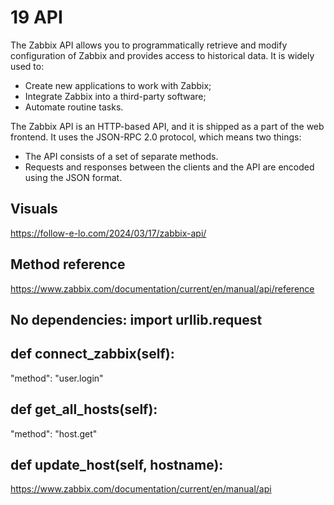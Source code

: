 # 19 API

The Zabbix API allows you to programmatically retrieve and modify configuration of Zabbix and provides access to historical data. It is widely used to:

* Create new applications to work with Zabbix;
* Integrate Zabbix into a third-party software;
* Automate routine tasks.

The Zabbix API is an HTTP-based API, and it is shipped as a part of the web frontend. It uses the JSON-RPC 2.0 protocol, which means two things:

* The API consists of a set of separate methods.
* Requests and responses between the clients and the API are encoded using the JSON format.

## Visuals

https://follow-e-lo.com/2024/03/17/zabbix-api/

## Method reference

https://www.zabbix.com/documentation/current/en/manual/api/reference

## No dependencies: import urllib.request

## def connect_zabbix(self):

"method": "user.login"


## def get_all_hosts(self):

"method": "host.get"

## def update_host(self, hostname):






https://www.zabbix.com/documentation/current/en/manual/api